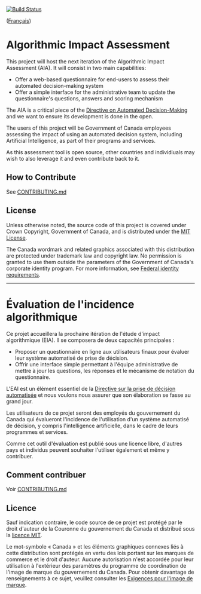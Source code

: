[![Build Status](https://travis-ci.org/canada-ca/aia-eia.svg?branch=master)](https://travis-ci.org/canada-ca/aia-eia/)

([Français](#gabarit-pour-dépôts-de-code-source-ouvert-du-gouvernement-du-canada))

# Algorithmic Impact Assessment

This project will host the next iteration of the Algorithmic Impact Assessment (AIA). It will consist in two main capabilities:

* Offer a web-based questionnaire for end-users to assess their automated decision-making system
* Offer a simple interface for the administrative team to update the questionnaire's questions, answers and scoring mechanism

The AIA is a critical piece of the [Directive on Automated Decision-Making](http://www.tbs-sct.gc.ca/pol/doc-eng.aspx?id=32592) and we want to ensure its development is done in the open.

The users of this project will be Government of Canada employees assessing the impact of using an automated decision system, including Artificial Intelligence, as part of their programs and services.

As this assessment tool is open source, other countries and individiuals may wish to also leverage it and even contribute back to it.

## How to Contribute

See [CONTRIBUTING.md](CONTRIBUTING.md)

## License

Unless otherwise noted, the source code of this project is covered under Crown Copyright, Government of Canada, and is distributed under the [MIT License](LICENSE).

The Canada wordmark and related graphics associated with this distribution are protected under trademark law and copyright law. No permission is granted to use them outside the parameters of the Government of Canada's corporate identity program. For more information, see [Federal identity requirements](https://www.canada.ca/en/treasury-board-secretariat/topics/government-communications/federal-identity-requirements.html).

______________________

# Évaluation de l'incidence algorithmique

Ce projet accueillera la prochaine itération de l'étude d'impact algorithmique (EIA). Il se composera de deux capacités principales :

* Proposer un questionnaire en ligne aux utilisateurs finaux pour évaluer leur système automatisé de prise de décision.
* Offrir une interface simple permettant à l'équipe administrative de mettre à jour les questions, les réponses et le mécanisme de notation du questionnaire.

L'EAI est un élément essentiel de la [Directive sur la prise de décision automatisée](http://www.tbs-sct.gc.ca/pol/doc-eng.aspx?id=32592) et nous voulons nous assurer que son élaboration se fasse au grand jour.

Les utilisateurs de ce projet seront des employés du gouvernement du Canada qui évalueront l'incidence de l'utilisation d'un système automatisé de décision, y compris l'intelligence artificielle, dans le cadre de leurs programmes et services.

Comme cet outil d'évaluation est publié sous une licence libre, d'autres pays et individus peuvent souhaiter l'utiliser également et même y contribuer.

## Comment contribuer

Voir [CONTRIBUTING.md](CONTRIBUTING.md)

## Licence

Sauf indication contraire, le code source de ce projet est protégé par le droit d'auteur de la Couronne du gouvernement du Canada et distribué sous la [licence MIT](LICENSE).

Le mot-symbole « Canada » et les éléments graphiques connexes liés à cette distribution sont protégés en vertu des lois portant sur les marques de commerce et le droit d'auteur. Aucune autorisation n'est accordée pour leur utilisation à l'extérieur des paramètres du programme de coordination de l'image de marque du gouvernement du Canada. Pour obtenir davantage de renseignements à ce sujet, veuillez consulter les [Exigences pour l'image de marque](https://www.canada.ca/fr/secretariat-conseil-tresor/sujets/communications-gouvernementales/exigences-image-marque.html).